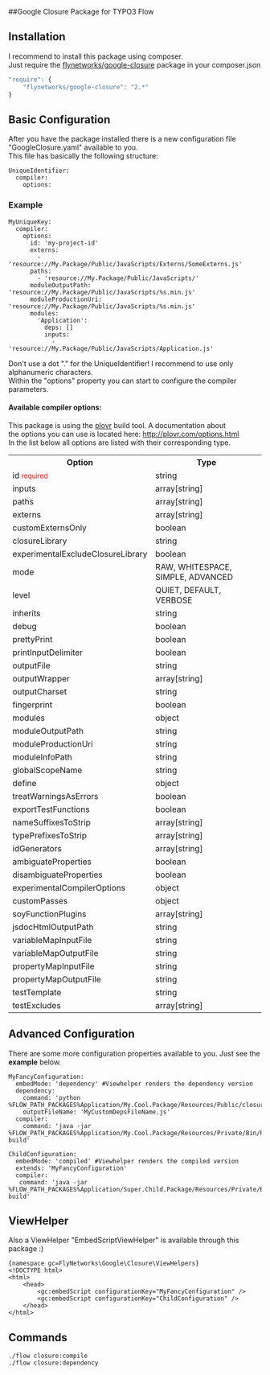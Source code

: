##Google Closure Package for TYPO3 Flow

## Installation

I recommend to install this package using composer.<br />
Just require the <a href="https://packagist.org/packages/flynetworks/google-closure">flynetworks/google-closure</a>
package in your composer.json

```javascript
"require": {
    "flynetworks/google-closure": "2.*"
}
```


## Basic Configuration

After you have the package installed there is a new configuration file "GoogleClosure.yaml" available to you.<br />
This file has basically the following structure:

```
UniqueIdentifier:
  compiler:
    options:
```

### Example

```
MyUniqueKey:
  compiler:
    options:
      id: 'my-project-id'
      externs:
        - 'resource://My.Package/Public/JavaScripts/Externs/SomeExterns.js'
      paths:
        - 'resource://My.Package/Public/JavaScripts/'
      moduleOutputPath: 'resource://My.Package/Public/JavaScripts/%s.min.js'
      moduleProductionUri: 'resource://My.Package/Public/JavaScripts/%s.min.js'
      modules:
        'Application':
          deps: []
          inputs:
            - 'resource://My.Package/Public/JavaScripts/Application.js'
```

Don't use a dot "." for the UniqueIdentifier! I recommend to use only alphanumeric characters.<br />
Within the "options" property you can start to configure the compiler parameters.<br />

#### Available compiler options:
This package is using the <a href="http://plovr.com">plovr</a> build tool.
A documentation about<br />the options you can use is located here: http://plovr.com/options.html
<br />
In the list below all options are listed with their corresponding type.

<table width="100%">
	<tr>
    	<th>Option</th>
        <th>Type</th>
    </tr>
	<tr>
    	<td>id <small style="color: red;">required</small></td>
        <td>string</td>
    </tr>
	<tr>
    	<td>inputs</td>
        <td>array[string]</td>
    </tr>
	<tr>
    	<td>paths</td>
        <td>array[string]</td>
    </tr>
	<tr>
    	<td>externs</td>
        <td>array[string]</td>     
    </tr>
	<tr>
    	<td>customExternsOnly</td>
        <td>boolean</td>
    </tr> 
	<tr>
    	<td>closureLibrary</td>
        <td>string</td>
    </tr> 
	<tr>
    	<td>experimentalExcludeClosureLibrary</td>
        <td>boolean</td>  
    </tr>    
    <tr>
    	<td>mode</td>
        <td>RAW, WHITESPACE, SIMPLE, ADVANCED</td>
    </tr>
    <tr>
    	<td>level</td>
        <td>QUIET, DEFAULT, VERBOSE</td>
    </tr>
    <tr>
    	<td>inherits</td>
        <td>string</td>
    </tr>
    <tr>
    	<td>debug</td>
        <td>boolean</td>
    </tr>
    <tr>
    	<td>prettyPrint</td>
        <td>boolean</td>
    </tr>  
    <tr>
    	<td>printInputDelimiter</td>
        <td>boolean</td>
    </tr>  
    <tr>
    	<td>outputFile</td>
        <td>string</td>
    </tr>  
    <tr>
    	<td>outputWrapper</td>
        <td>array[string]</td>
    </tr>  
    <tr>
    	<td>outputCharset</td>
        <td>string</td>
    </tr>  
    <tr>
    	<td>fingerprint</td>
        <td>boolean</td>
    </tr>  
    <tr>
    	<td>modules</td>
        <td>object</td>
    </tr>  
    <tr>
    	<td>moduleOutputPath</td>
        <td>string</td>
    </tr>      
    <tr>
    	<td>moduleProductionUri</td>
        <td>string</td>
    </tr> 
    <tr>
    	<td>moduleInfoPath</td>
        <td>string</td>
    </tr> 
    <tr>
    	<td>globalScopeName</td>
        <td>string</td>
    </tr> 
    <tr>
    	<td>define</td>
        <td>object</td>
    </tr> 
    <tr>
    	<td>treatWarningsAsErrors</td>
        <td>boolean</td>
    </tr> 
    <tr>
    	<td>exportTestFunctions</td>
        <td>boolean</td>
    </tr> 
    <tr>
    	<td>nameSuffixesToStrip</td>
        <td>array[string]</td>
    </tr> 
    <tr>
    	<td>typePrefixesToStrip</td>
        <td>array[string]</td>
    </tr> 
    <tr>
    	<td>idGenerators</td>
        <td>array[string]</td>
    </tr>     
    <tr>
    	<td>ambiguateProperties</td>
    	<td>boolean</td>        
    </tr>
    <tr>
    	<td>disambiguateProperties</td>
    	<td>boolean</td>        
    </tr>
    <tr>
    	<td>experimentalCompilerOptions</td>
    	<td>object</td>        
    </tr>
    <tr>
    	<td>customPasses</td>
    	<td>object</td>        
    </tr>
    <tr>
    	<td>soyFunctionPlugins</td>
    	<td>array[string]</td>        
    </tr>
    <tr>
    	<td>jsdocHtmlOutputPath</td>
    	<td>string</td>        
    </tr>
    <tr>
    	<td>variableMapInputFile</td>
    	<td>string</td>        
    </tr>
    <tr>
    	<td>variableMapOutputFile</td>
    	<td>string</td>        
    </tr>
    <tr>
    	<td>propertyMapInputFile</td>
    	<td>string</td>        
    </tr>
    <tr>
    	<td>propertyMapOutputFile</td>
    	<td>string</td>        
    </tr> 
    <tr>
    	<td>testTemplate</td>
        <td>string</td>
    </tr>
    <tr>
    	<td>testExcludes</td>
        <td>array[string]</td>
    </tr>
</table>

## Advanced Configuration

There are some more configuration properties available to you.
Just see the <b>example</b> below.<br />

```
MyFancyConfiguration:
  embedMode: 'dependency' #Viewhelper renders the dependency version
  dependency:
    command: 'python %FLOW_PATH_PACKAGES%Application/My.Cool.Package/Resources/Public/closure/bin/build/depswriter.py'
    outputFileName: 'MyCustomDepsFileName.js'
  compiler:
    command: 'java -jar %FLOW_PATH_PACKAGES%Application/My.Cool.Package/Resources/Private/Bin/Plovr.jar build'
    
ChildConfiguration:
  embedMode: 'compiled' #Viewhelper renders the compiled version
  extends: 'MyFancyConfiguration'
  compiler:
   command: 'java -jar %FLOW_PATH_PACKAGES%Application/Super.Child.Package/Resources/Private/Bin/Plovr.jar build'
```

## ViewHelper

Also a ViewHelper "EmbedScriptViewHelper" is available through this package :)

```
{namespace gc=FlyNetworks\Google\Closure\ViewHelpers}
<!DOCTYPE html>
<html>
	<head>
        <gc:embedScript configurationKey="MyFancyConfiguration" />
        <gc:embedScript configurationKey="ChildConfiguration" />        
	</head>
</html>
```

## Commands

```
./flow closure:compile
./flow closure:dependency
```